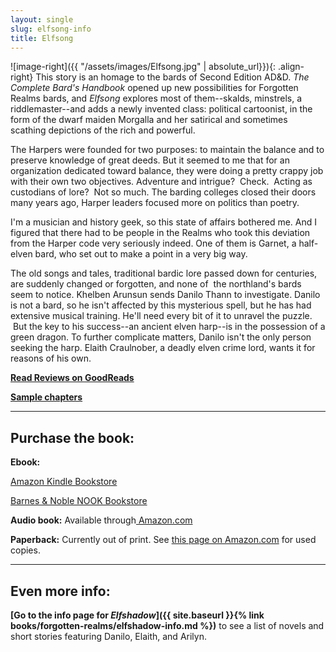 ```yaml
---
layout: single
slug: elfsong-info
title: Elfsong
---
```


![image-right]({{ "/assets/images/Elfsong.jpg" | absolute_url}}){: .align-right} This story is an homage to the bards of Second Edition AD&D. _The Complete Bard's Handbook_ opened up new possibilities for Forgotten Realms bards, and _Elfsong_ explores most of them--skalds, minstrels, a riddlemaster--and adds a newly invented class: political cartoonist, in the form of the dwarf maiden Morgalla and her satirical and sometimes scathing depictions of the rich and powerful.

The Harpers were founded for two purposes: to maintain the balance and to preserve knowledge of great deeds. But it seemed to me that for an organization dedicated toward balance, they were doing a pretty crappy job with their own two objectives. Adventure and intrigue?  Check.  Acting as custodians of lore?  Not so much. The barding colleges closed their doors many years ago, Harper leaders focused more on politics than poetry.

I'm a musician and history geek, so this state of affairs bothered me. And I figured that there had to be people in the Realms who took this deviation from the Harper code very seriously indeed. One of them is Garnet, a half-elven bard, who set out to make a point in a very big way.

The old songs and tales, traditional bardic lore passed down for centuries, are suddenly changed or forgotten, and none of  the northland's bards seem to notice. Khelben Arunsun sends Danilo Thann to investigate. Danilo is not a bard, so he isn't affected by this mysterious spell, but he has had extensive musical training. He'll need every bit of it to unravel the puzzle.  But the key to his success--an ancient elven harp--is in the possession of a green dragon. To further complicate matters, Danilo isn't the only person seeking the harp. Elaith Craulnober, a deadly elven crime lord, wants it for reasons of his own.

**[Read Reviews on GoodReads](http://www.goodreads.com/book/show/230998.Elfsong)**

**[Sample chapters](http://books.google.com/books?id=1XUwCPNmAwsC&printsec=frontcover&source=gbs_ge_summary_r&cad=0#v=onepage&q&f=false)**

***


## Purchase the book:

**Ebook:**

[Amazon Kindle Bookstore](http://www.amazon.com/Elfsong-Song-Swords-Book-ebook/dp/B004ZZOCLO/ref=tmm_kin_title_0)

[Barnes & Noble NOOK Bookstore](http://www.barnesandnoble.com/w/elfsong-elaine-cunningham/1112927417?ean=9780786959686)

**Audio book:** Available through[ Amazon.com](http://www.amazon.com/Elfsong-Forgotten-Realms-Songs-Swords/dp/B00B7CBFGS/ref=sr_1_23?s=digital-text&ie=UTF8&qid=1360071724&sr=1-23&keywords=elaine+cunningham)

**Paperback:** Currently out of print. See [this page on Amazon.com](http://www.amazon.com/Elfsong-Forgotten-Realms-Songs-Swords/dp/0786916613) for used copies.

***

## Even more info:

**[Go to the info page for _Elfshadow_]({{ site.baseurl }}{% link books/forgotten-realms/elfshadow-info.md %})** to see a list of novels and short stories featuring Danilo, Elaith, and Arilyn.
